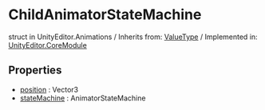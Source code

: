 # ChildAnimatorStateMachine
struct in UnityEditor.Animations
 / Inherits from: <a href="https://docs.unity3d.com/6000.0/Documentation/ScriptReference/ValueType.html">ValueType</a> / Implemented in: <a href="https://docs.unity3d.com/6000.0/Documentation/ScriptReference/UnityEditor.CoreModule.html">UnityEditor.CoreModule</a>
## Properties
- <a href="https://docs.unity3d.com/6000.0/Documentation/ScriptReference/ChildAnimatorStateMachine-position.html">position</a> : Vector3
- <a href="https://docs.unity3d.com/6000.0/Documentation/ScriptReference/ChildAnimatorStateMachine-stateMachine.html">stateMachine</a> : AnimatorStateMachine

